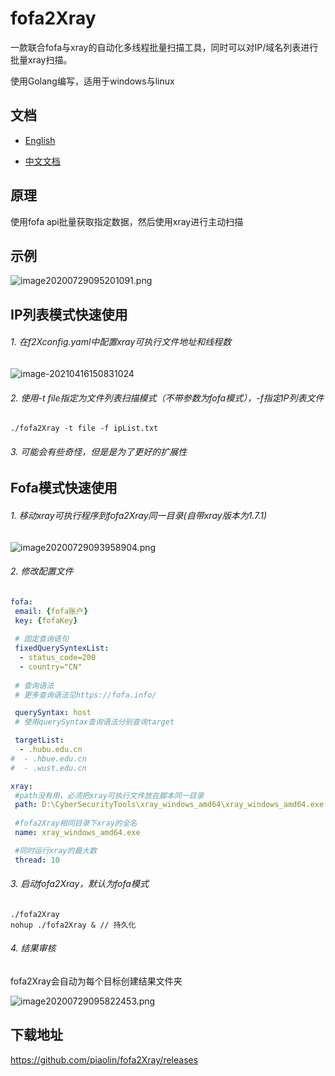 # fofa2Xray

一款联合fofa与xray的自动化多线程批量扫描工具，同时可以对IP/域名列表进行批量xray扫描。

使用Golang编写，适用于windows与linux

## 文档

- [English](https://github.com/piaolin/fofa2Xray/blob/master/README.md)

- [中文文档](https://github.com/piaolin/fofa2Xray/blob/master/README_ZH.md)

## 原理

使用fofa api批量获取指定数据，然后使用xray进行主动扫描

## 示例

![image20200729095201091.png](http://img.static.plat.wgpsec.org/knowledge/215807dc29ed4543a4e81591432e8492.png)

## IP列表模式快速使用

###### 1. 在f2Xconfig.yaml中配置xray可执行文件地址和线程数

![image-20210416150831024](https://i.loli.net/2021/04/16/mchjnNeZOudHAia.png)

###### 2. 使用-t file指定为文件列表扫描模式（不带参数为fofa模式），-f指定IP列表文件

~~~shell
./fofa2Xray -t file -f ipList.txt
~~~

###### 3. 可能会有些奇怪，但是是为了更好的扩展性

## Fofa模式快速使用

###### 1.    移动xray可执行程序到fofa2Xray同一目录(自带xray版本为1.7.1)

![image20200729093958904.png](http://img.static.plat.wgpsec.org/knowledge/fe71794cf7b84642b9733dfb08ead530.png)

###### 2.    修改配置文件

~~~yaml
fofa:
 email: {fofa账户}
 key: {fofaKey}
 
 # 固定查询语句
 fixedQuerySyntexList:
  - status_code=200
  - country="CN"
  
 # 查询语法
 # 更多查询语法见https://fofa.info/

 querySyntax: host
 # 使用querySyntax查询语法分别查询target

 targetList:
  - .hubu.edu.cn
#  - .hbue.edu.cn
#  - .wust.edu.cn

xray:
 #path没有用，必须把xray可执行文件放在脚本同一目录
 path: D:\CyberSecurityTools\xray_windows_amd64\xray_windows_amd64.exe
 
 #fofa2Xray相同目录下xray的全名
 name: xray_windows_amd64.exe

 #同时运行xray的最大数
 thread: 10
~~~

###### 3.    启动fofa2Xray，默认为fofa模式

~~~shell
./fofa2Xray
nohup ./fofa2Xray & // 持久化
~~~

###### 4.    结果审核

fofa2Xray会自动为每个目标创建结果文件夹

![image20200729095822453.png](http://img.static.plat.wgpsec.org/knowledge/c6cde4d2a3664104a670553427acf257.png)

## 下载地址

https://github.com/piaolin/fofa2Xray/releases

